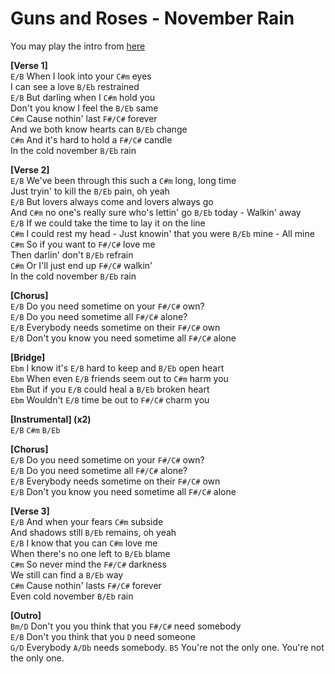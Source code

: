 # Guns and Roses - November Rain

You may play the intro from [here](https://www.youtube.com/watch?v=xZrmMP5wk6U)

**[Verse 1]**  
`E/B` When I look into your `C#m` eyes  
I can see a love `B/Eb` restrained  
`E/B` But darling when I `C#m` hold you  
Don't you know I feel the `B/Eb` same  
`C#m` Cause nothin' last `F#/C#` forever  
And we both know hearts can `B/Eb` change  
`C#m` And it's hard to hold a `F#/C#` candle  
In the cold november `B/Eb` rain  

**[Verse 2]**  
`E/B` We've been through this such a `C#m` long, long time  
Just tryin' to kill the `B/Eb` pain, oh yeah  
`E/B` But lovers always come and lovers always go  
And `C#m` no one's really sure who's lettin' go `B/Eb` today - Walkin' away  
`E/B` If we could take the time to lay it on the line  
`C#m` I could rest my head - Just knowin' that you were `B/Eb` mine - All mine  
`C#m` So if you want to `F#/C#` love me  
Then darlin' don't `B/Eb` refrain  
`C#m` Or I'll just end up `F#/C#` walkin'  
In the cold november `B/Eb` rain  

**[Chorus]**  
`E/B` Do you need sometime on your `F#/C#` own?  
`E/B` Do you need sometime all `F#/C#` alone?  
`E/B` Everybody needs sometime on their `F#/C#` own  
`E/B` Don't you know you need sometime all `F#/C#` alone   

**[Bridge]**  
`Ebm` I know it's `E/B` hard to keep and `B/Eb` open heart  
`Ebm` When even `E/B` friends seem out to `C#m` harm you  
`Ebm` But if you `E/B` could heal a `B/Eb` broken heart  
`Ebm` Wouldn't `E/B` time be out to `F#/C#` charm you  

**[Instrumental] (x2)**  
`E/B` `C#m` `B/Eb`  

**[Chorus]**  
`E/B` Do you need sometime on your `F#/C#` own?  
`E/B` Do you need sometime all `F#/C#` alone?  
`E/B` Everybody needs sometime on their `F#/C#` own  
`E/B` Don't you know you need sometime all `F#/C#` alone  

**[Verse 3]**  
`E/B` And when your fears `C#m` subside  
And shadows still `B/Eb` remains, oh yeah  
`E/B` I know that you can `C#m` love me  
When there's no one left to `B/Eb` blame  
`C#m` So never mind the `F#/C#` darkness  
We still can find a `B/Eb` way  
`C#m` Cause nothin' lasts `F#/C#` forever  
Even cold november `B/Eb` rain

**[Outro]**  
`Bm/D` Don't you you think that you `F#/C#` need somebody  
`E/B` Don't you think that you `D` need someone  
`G/D` Everybody `A/Db` needs somebody. `B5` You're not the only one.  You're not the only one.

